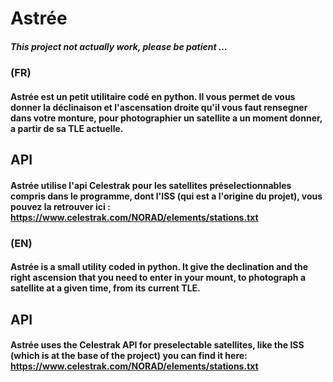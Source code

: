 # Astrée 
##### This project not actually work, please be patient ...
### (FR)
#### Astrée est un petit utilitaire codé en python. Il vous permet de vous donner la déclinaison et l'ascensation droite qu'il vous faut rensegner dans votre monture, pour photographier un satellite a un moment donner, a partir de sa TLE actuelle.
## API
#### Astrée utilise l'api Celestrak pour les satellites préselectionnables compris dans le programme, dont l'ISS (qui est a l'origine du projet), vous pouvez la retrouver ici : https://www.celestrak.com/NORAD/elements/stations.txt

### (EN)
#### Astrée is a small utility coded in python. It give the declination and the right ascension that you need to enter in your mount, to photograph a satellite at a given time, from its current TLE.
## API
#### Astrée uses the Celestrak API for preselectable satellites, like the ISS (which is at the base of the project) you can find it here: https://www.celestrak.com/NORAD/elements/stations.txt